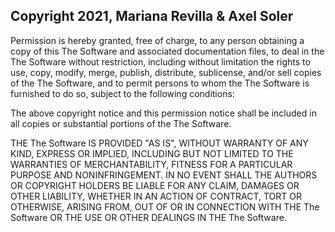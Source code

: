 ## Copyright 2021, Mariana Revilla & Axel Soler

Permission is hereby granted, free of charge, to any person obtaining a copy of this The Software and associated documentation files, to deal in the The Software without restriction, including without limitation the rights to use, copy, modify, merge, publish, distribute, sublicense, and/or sell copies of the The Software, and to permit persons to whom the The Software is furnished to do so, subject to the following conditions:

The above copyright notice and this permission notice shall be included in all copies or substantial portions of the The Software.

THE The Software IS PROVIDED "AS IS", WITHOUT WARRANTY OF ANY KIND, EXPRESS OR IMPLIED, INCLUDING BUT NOT LIMITED TO THE WARRANTIES OF MERCHANTABILITY, FITNESS FOR A PARTICULAR PURPOSE AND NONINFRINGEMENT. IN NO EVENT SHALL THE AUTHORS OR COPYRIGHT HOLDERS BE LIABLE FOR ANY CLAIM, DAMAGES OR OTHER LIABILITY, WHETHER IN AN ACTION OF CONTRACT, TORT OR OTHERWISE, ARISING FROM, OUT OF OR IN CONNECTION WITH THE The Software OR THE USE OR OTHER DEALINGS IN THE The Software.